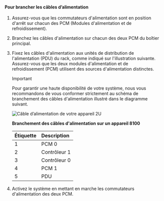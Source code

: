 <!--author=alkohli last changed: 9/16/15-->

#### <a name="to-cable-for-power"></a>Pour brancher les câbles d’alimentation
1. Assurez-vous que les commutateurs d'alimentation sont en position d'arrêt sur chacun des PCM (Modules d'alimentation et de refroidissement).
2. Branchez les câbles d'alimentation sur chacun des deux PCM du boîtier principal.
3. Fixez les câbles d'alimentation aux unités de distribution de l'alimentation (PDU) du rack, comme indiqué sur l'illustration suivante. Assurez-vous que les deux modules d'alimentation et de refroidissement (PCM) utilisent des sources d'alimentation distinctes.
   
   > [!IMPORTANT]
   > Pour garantir une haute disponibilité de votre système, nous vous recommandons de vous conformer strictement au schéma de branchement des câbles d'alimentation illustré dans le diagramme suivant. 
   > 
   > 
   
    ![Câble d’alimentation de votre appareil 2U](./media/storsimple-cable-8100-for-power/HCSCableYour2UDeviceforPower.png)
   
    **Branchement des câbles d'alimentation sur un appareil 8100**
   
   | Étiquette | Description |
   |:--- |:--- |
   | 1 |PCM 0 |
   | 2 |Contrôleur 1 |
   | 3 |Contrôleur 0 |
   | 4 |PCM 1 |
   | 5 |PDU |
4. Activez le système en mettant en marche les commutateurs d'alimentation des deux PCM.

